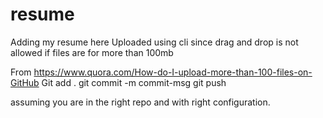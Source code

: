 # resume
Adding my resume here
Uploaded using cli since drag and drop is not allowed if files are for more than 100mb

From https://www.quora.com/How-do-I-upload-more-than-100-files-on-GitHub
Git add .
git commit -m commit-msg
git push

assuming you are in the right repo and with right configuration.
